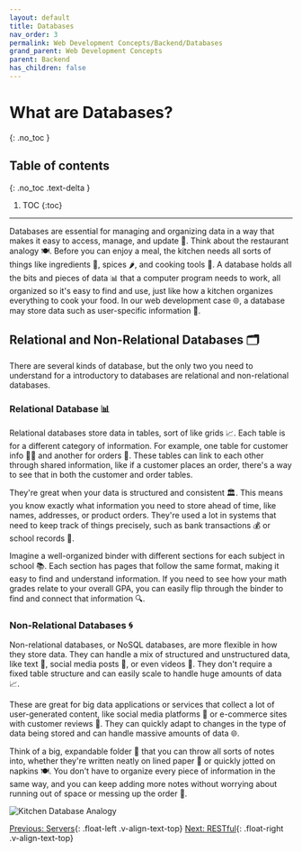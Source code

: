 ```yaml
---
layout: default
title: Databases
nav_order: 3
permalink: Web Development Concepts/Backend/Databases
grand_parent: Web Development Concepts
parent: Backend
has_children: false
---
```


# What are Databases?
{: .no_toc }

## Table of contents
{: .no_toc .text-delta }

1. TOC
{:toc}

---

Databases are essential for managing and organizing data in a way that makes it easy to access, manage, and update 🔄. Think about the restaurant analogy 🍽. Before you can enjoy a meal, the kitchen needs all sorts of things like ingredients 🥦, spices 🌶, and cooking tools 🍳. A database holds all the bits and pieces of data 📊 that a computer program needs to work, all organized so it's easy to find and use, just like how a kitchen organizes everything to cook your food. In our web development case 🌐, a database may store data such as user-specific information 👤.

## Relational and Non-Relational Databases 🗂
There are several kinds of database, but the only two you need to understand for a introductory to databases are relational and non-relational databases. 

### Relational Database 📊
Relational databases store data in tables, sort of like grids 📈. Each table is for a different category of information. For example, one table for customer info 🧑‍💼 and another for orders 📝. These tables can link to each other through shared information, like if a customer places an order, there's a way to see that in both the customer and order tables.

They're great when your data is structured and consistent 🏛. This means you know exactly what information you need to store ahead of time, like names, addresses, or product orders. They're used a lot in systems that need to keep track of things precisely, such as bank transactions 💰 or school records 🏫.

Imagine a well-organized binder with different sections for each subject in school 📚. Each section has pages that follow the same format, making it easy to find and understand information. If you need to see how your math grades relate to your overall GPA, you can easily flip through the binder to find and connect that information 🔍.

### Non-Relational Databases 🌀
Non-relational databases, or NoSQL databases, are more flexible in how they store data. They can handle a mix of structured and unstructured data, like text 📝, social media posts 💬, or even videos 🎥. They don't require a fixed table structure and can easily scale to handle huge amounts of data 📈.

These are great for big data applications or services that collect a lot of user-generated content, like social media platforms 📱 or e-commerce sites with customer reviews 🛒. They can quickly adapt to changes in the type of data being stored and can handle massive amounts of data 🌐.

Think of a big, expandable folder 📂 that you can throw all sorts of notes into, whether they're written neatly on lined paper 📄 or quickly jotted on napkins 🍽. You don't have to organize every piece of information in the same way, and you can keep adding more notes without worrying about running out of space or messing up the order 🔄.

![Kitchen Database Analogy](../../source/assets/images/database_kitchen.jpg)

[Previous: Servers](Servers){: .float-left .v-align-text-top}
[Next: RESTful](RESTful){: .float-right .v-align-text-top}
